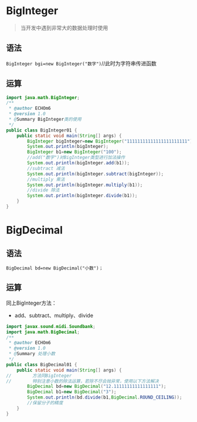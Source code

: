 #  BigInteger

> 当开发中遇到非常大的数据处理时使用

##  语法

`BigInteger bgi=new BigInteger("数字")`//此时为字符串传进函数

##  运算

```java
import java.math.BigInteger;
/**
 * @author ECHOm6
 * @version 1.0
 * @Summary BigInteger类的使用
 */
public class BigInteger01 {
    public static void main(String[] args) {
        BigInteger bigInteger=new BigInteger("11111111111111111111111");
        System.out.println(bigInteger);
        BigInteger b1=new BigInteger("100");
        //add("数字")对BigInteger类型进行加法操作
        System.out.println(bigInteger.add(b1));
        //subtract 减法
        System.out.println(bigInteger.subtract(bigInteger));
        //multiply 乘法
        System.out.println(bigInteger.multiply(b1));
        //divide 除法
        System.out.println(bigInteger.divide(b1));
    }
}
```



#  BigDecimal

##  语法

`BigDecimal bd=new BigDecimal("小数")；`

##  运算

同上BigInteger方法：

- add、subtract、multiply、divide

```java
import javax.sound.midi.Soundbank;
import java.math.BigDecimal;
/**
 * @author ECHOm6
 * @version 1.0
 * @Summary 处理小数
 */
public class BigDecimal01 {
    public static void main(String[] args) {
//        方法同BigInteger
//        特别注意小数的除法运算，若除不尽会抛异常，使用以下方法解决
        BigDecimal bd=new BigDecimal("12.11111111111111111");
        BigDecimal b1=new BigDecimal("3");
        System.out.println(bd.divide(b1,BigDecimal.ROUND_CEILING));
        //保留分子的精度
    }
}
```

